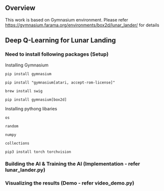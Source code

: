 ## Overview

This work is based on Gymnasium environment.
Please refer https://gymnasium.farama.org/environments/box2d/lunar_lander/ for details




## Deep Q-Learning for Lunar Landing

### Need to install following packages (Setup)
Installing Gymnasium

    pip install gymnasium

    pip install "gymnasium[atari, accept-rom-license]"

    brew install swig

    pip install gymnasium[box2d]

Installing pythong libaries

    os

    random

    numpy

    collections

    pip3 install torch torchvision
### Building the AI & Training the AI (Implementation - refer lunar_lander.py)

### Visualizing the results (Demo - refer video_demo.py)

 
